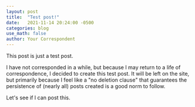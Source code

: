 ```yaml
---
layout: post
title:  "Test post!"
date:   2021-11-14 20:24:00 -0500
categories: blog
use_math: false
author: Your Correspondent
---
```


This post is just a test post.

I have not corresponded in a while, but because I may return to a life of correspondence, I decided to create this test post. It will be left on the site, but primarily because I feel like a "no deletion clause" that guarantees the persistence of (nearly all) posts created is a good norm to follow.

Let's see if I can post this.
